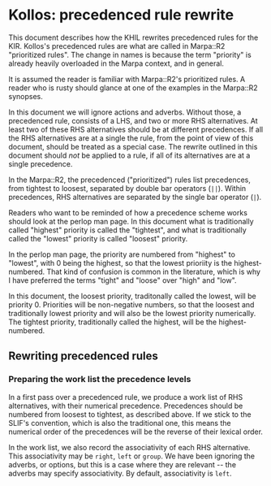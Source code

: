 # Kollos: precedenced rule rewrite

This document describes how the KHIL rewrites
precedenced rules for the KIR.
Kollos's precedenced rules are what are called
in Marpa::R2 "prioritized rules".
The change in names is because
the term "priority" is already heavily overloaded in
the Marpa context, and in general.

It is assumed the reader is familiar with Marpa::R2's
prioritized rules.
A reader who is rusty should glance at one of the
examples in the Marpa::R2 synopses.

In this document we will ignore actions and adverbs.
Without those,
a precedenced rule, consists of a LHS,
and two or more RHS alternatives.
At least two of these RHS alternatives should be
at different precedences.
If all the RHS alternatives are at a single
the rule, from the point of view of this document,
should be treated as a special case.
The rewrite outlined in this document should *not*
be applied to a rule, if all of its alternatives
are at a single precedence.

In the Marpa::R2, the precedenced ("prioritized")
rules list precedences, from tightest to loosest,
separated by double bar
operators (`||`).
Within precedences, RHS alternatives are separated
by the single bar operator (`|`).

Readers who want to be reminded of how a precedence
scheme works should look at the perlop man page.
In this document what is traditionally called "highest"
priority is called the "tightest",
and what is traditionally called the "lowest" priority
is called "loosest" priority.

In the perlop man page, the priority are numbered from
"highest" to "lowest", with 0 being the highest,
so that the lowest prioriity is the highest-numbered.
That kind of confusion is common in the literature,
which is why I have preferred the terms "tight" and
"loose" over "high" and "low".

In this document,
the loosest priority,
traditonally called the lowest,
will be priority 0.
Priorities will be non-negative numbers,
so that the loosest and traditionally lowest priority
and will also
be the lowest priority numerically.
The tightest priority,
traditionally called the highest,
will be the highest-numbered.

## Rewriting precedenced rules

### Preparing the work list the precedence levels

In a first pass over a precedenced rule,
we produce a work list
of RHS alternatives, with their numerical precedence.
Precedences should be numbered from loosest
to tightest, as described above.
If we stick to the SLIF's convention,
which is also the traditional one,
this means the numerical
order of the precedences
will be the reverse of their lexical order.

In the work list,
we also record the associativity of each RHS
alternative.
This associativity may be `right`, `left` or `group`.
We have been ignoring the adverbs, or options,
but this is a case where they are relevant --
the adverbs may specify associativity.
By default, associativity is `left`.

<!---
vim: expandtab shiftwidth=4
-->
